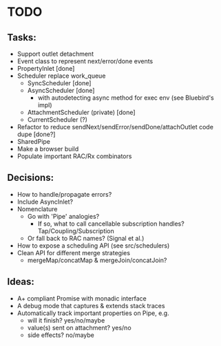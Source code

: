 TODO
====

## Tasks:
  - Support outlet detachment
  - Event class to represent next/error/done events
  - PropertyInlet [done]
  - Scheduler replace work_queue
    - SyncScheduler [done]
    - AsyncScheduler [done]
      - with autodetecting async method for exec env
        (see Bluebird's impl)
    - AttachmentScheduler (private) [done]
    - CurrentScheduler (?)
  - Refactor to reduce sendNext/sendError/sendDone/attachOutlet code dupe [done?]
  - SharedPipe
  - Make a browser build
  - Populate important RAC/Rx combinators

## Decisions:
  - How to handle/propagate errors?
  - Include AsyncInlet?
  - Nomenclature
    - Go with 'Pipe' analogies?
      - If so, what to call cancellable subscription handles?
        Tap/Coupling/Subscription
    - Or fall back to RAC names? (Signal et al.)
  - How to expose a scheduling API (see src/schedulers)
  - Clean API for different merge strategies
    - mergeMap/concatMap & mergeJoin/concatJoin?

## Ideas:
  - A+ compliant Promise with monadic interface
  - A debug mode that captures & extends stack traces
  - Automatically track important properties on Pipe, e.g.
    - will it finish? yes/no/maybe
    - value(s) sent on attachment? yes/no
    - side effects? no/maybe
